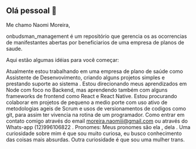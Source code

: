 

## Olá pessoal 👋
Me chamo Naomi Moreira,

onbudsman_management é um repositório que gerencia os as ocorrencias de manifestantes abertas por beneficiarios de uma empresa de planos de saude. 

Aqui estão algumas idéias para você começar:

 Atualmente estou trabalhando em uma empresa de plano de saúde como Assistente de Desenvovimento, criando alguns projetos simples e prestando suporte ao sistema .
 Estou direcionando meus aprendizados em Node com foco no Backend, mas aprendendo também com alguns frameworks de frontend como React e React Native.
 Estou procurando colaborar em projetos de pequeno a medio porte com uso ativo de metodologias ageis de Scrum e usos de versionamentos de codigos como git, para assim ter vivencia na rotina de um programador.
 Como entrar em contato comigo através do email moreira.naomiii@gmail.com ou através do Whats-app (12)996106822 . 
 Pronomes: Meus pronomes são ela , dela .
 Uma curiosidade sobre mim é que sou muito curiosa, eu busco conhecimento das coisas mais absurdas. Outra curiosidade é que sou uma mulher trans.
 
